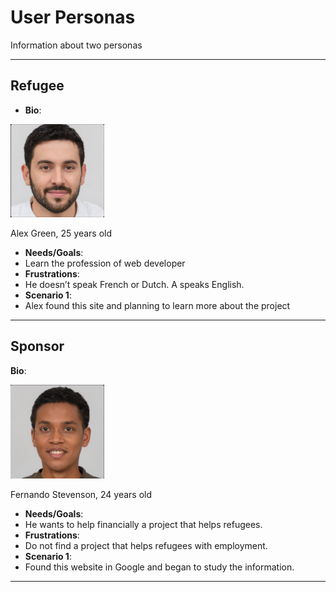 # User Personas

<!-- some introduction -->

Information about two personas

---

<!-- a persona -->

## Refugee

- **Bio**:

![Alex Green](../public/img/alex-green.png)

Alex Green, 25 years old

- **Needs/Goals**:
- Learn the profession of web developer
- **Frustrations**:
- He doesn’t speak French or Dutch. A speaks English.
- **Scenario 1**:
- Alex found this site and planning to learn more about the project

---

<!-- more personas ... -->

<!-- a persona -->

## Sponsor

**Bio**:

![Fernando Stevenson](../public/img/fernando-stevenson.png)

Fernando Stevenson, 24 years old

- **Needs/Goals**:
- He wants to help financially a project that helps refugees.
- **Frustrations**:
- Do not find a project that helps refugees with employment.
- **Scenario 1**:
- Found this website in Google and began to study the information.

---
